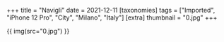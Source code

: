+++
title = "Navigli"
date = 2021-12-11
[taxonomies]
tags = ["Imported", "iPhone 12 Pro", "City", "Milano", "Italy"]
[extra]
thumbnail = "0.jpg"
+++

{{ img(src="0.jpg") }}
